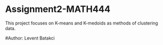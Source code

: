 # Assignment2-MATH444
This project focuses on K-means and K-medoids as methods of clustering data.

#Author: Levent Batakci